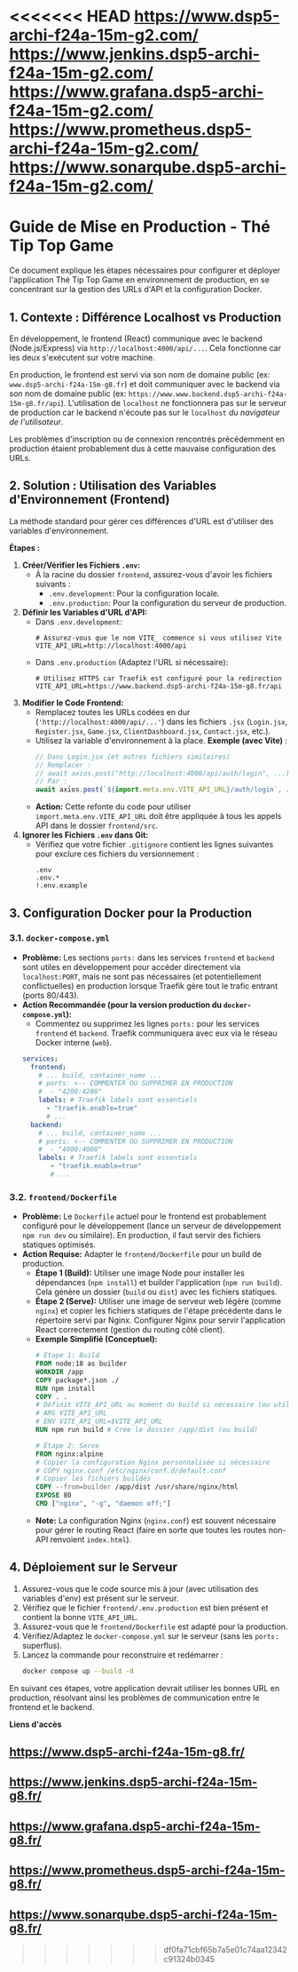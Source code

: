 <<<<<<< HEAD
https://www.dsp5-archi-f24a-15m-g2.com/
https://www.jenkins.dsp5-archi-f24a-15m-g2.com/
https://www.grafana.dsp5-archi-f24a-15m-g2.com/
https://www.prometheus.dsp5-archi-f24a-15m-g2.com/
https://www.sonarqube.dsp5-archi-f24a-15m-g2.com/
=======
# Guide de Mise en Production - Thé Tip Top Game

Ce document explique les étapes nécessaires pour configurer et déployer l'application Thé Tip Top Game en environnement de production, en se concentrant sur la gestion des URLs d'API et la configuration Docker.

## 1. Contexte : Différence Localhost vs Production

En développement, le frontend (React) communique avec le backend (Node.js/Express) via `http://localhost:4000/api/...`. Cela fonctionne car les deux s'exécutent sur votre machine.

En production, le frontend est servi via son nom de domaine public (ex: `www.dsp5-archi-f24a-15m-g8.fr`) et doit communiquer avec le backend via *son* nom de domaine public (ex: `https://www.www.backend.dsp5-archi-f24a-15m-g8.fr/api`). L'utilisation de `localhost` ne fonctionnera pas sur le serveur de production car le backend n'écoute pas sur le `localhost` *du navigateur de l'utilisateur*.

Les problèmes d'inscription ou de connexion rencontrés précédemment en production étaient probablement dus à cette mauvaise configuration des URLs.

## 2. Solution : Utilisation des Variables d'Environnement (Frontend)

La méthode standard pour gérer ces différences d'URL est d'utiliser des variables d'environnement.

**Étapes :**

1.  **Créer/Vérifier les Fichiers `.env`:**
    *   À la racine du dossier `frontend`, assurez-vous d'avoir les fichiers suivants :
        *   `.env.development`: Pour la configuration locale.
        *   `.env.production`: Pour la configuration du serveur de production.
2.  **Définir les Variables d'URL d'API:**
    *   Dans `.env.development`:
        ```env
        # Assurez-vous que le nom VITE_ commence si vous utilisez Vite
        VITE_API_URL=http://localhost:4000/api
        ```
    *   Dans `.env.production` (Adaptez l'URL si nécessaire):
        ```env
        # Utilisez HTTPS car Traefik est configuré pour la redirection
        VITE_API_URL=https://www.backend.dsp5-archi-f24a-15m-g8.fr/api
        ```
3.  **Modifier le Code Frontend:**
    *   Remplacez toutes les URLs codées en dur (`'http://localhost:4000/api/...'`) dans les fichiers `.jsx` (`Login.jsx`, `Register.jsx`, `Game.jsx`, `ClientDashboard.jsx`, `Contact.jsx`, etc.).
    *   Utilisez la variable d'environnement à la place. **Exemple (avec Vite)** :
        ```javascript
        // Dans Login.jsx (et autres fichiers similaires)
        // Remplacer :
        // await axios.post("http://localhost:4000/api/auth/login", ...);
        // Par :
        await axios.post(`${import.meta.env.VITE_API_URL}/auth/login`, ...);
        ```
    *   **Action:** Cette refonte du code pour utiliser `import.meta.env.VITE_API_URL` doit être appliquée à tous les appels API dans le dossier `frontend/src`.
4.  **Ignorer les Fichiers `.env` dans Git:**
    *   Vérifiez que votre fichier `.gitignore` contient les lignes suivantes pour exclure ces fichiers du versionnement :
        ```
        .env
        .env.*
        !.env.example
        ```

## 3. Configuration Docker pour la Production

### 3.1. `docker-compose.yml`

*   **Problème:** Les sections `ports:` dans les services `frontend` et `backend` sont utiles en développement pour accéder directement via `localhost:PORT`, mais ne sont pas nécessaires (et potentiellement conflictuelles) en production lorsque Traefik gère tout le trafic entrant (ports 80/443).
*   **Action Recommandée (pour la version production du `docker-compose.yml`):**
    *   Commentez ou supprimez les lignes `ports:` pour les services `frontend` et `backend`. Traefik communiquera avec eux via le réseau Docker interne (`web`).
    ```yaml
    services:
      frontend:
        # ... build, container_name ...
        # ports: <-- COMMENTER OU SUPPRIMER EN PRODUCTION
        #  - "4200:4200"
        labels: # Traefik labels sont essentiels
          - "traefik.enable=true"
          # ...
      backend:
        # ... build, container_name ...
        # ports: <-- COMMENTER OU SUPPRIMER EN PRODUCTION
        #  - "4000:4000"
        labels: # Traefik labels sont essentiels
           - "traefik.enable=true"
           # ...
    ```

### 3.2. `frontend/Dockerfile`

*   **Problème:** Le `Dockerfile` actuel pour le frontend est probablement configuré pour le développement (lance un serveur de développement `npm run dev` ou similaire). En production, il faut servir des fichiers statiques optimisés.
*   **Action Requise:** Adapter le `frontend/Dockerfile` pour un build de production.
    *   **Étape 1 (Build):** Utiliser une image Node pour installer les dépendances (`npm install`) et builder l'application (`npm run build`). Cela génère un dossier (`build` ou `dist`) avec les fichiers statiques.
    *   **Étape 2 (Serve):** Utiliser une image de serveur web légère (comme `nginx`) et copier les fichiers statiques de l'étape précédente dans le répertoire servi par Nginx. Configurer Nginx pour servir l'application React correctement (gestion du routing côté client).
    *   **Exemple Simplifié (Conceptuel):**
        ```dockerfile
        # Étape 1: Build
        FROM node:18 as builder
        WORKDIR /app
        COPY package*.json ./
        RUN npm install
        COPY . .
        # Définit VITE_API_URL au moment du build si nécessaire (ou utiliser args)
        # ARG VITE_API_URL
        # ENV VITE_API_URL=$VITE_API_URL
        RUN npm run build # Crée le dossier /app/dist (ou build)

        # Étape 2: Serve
        FROM nginx:alpine
        # Copier la configuration Nginx personnalisée si nécessaire
        # COPY nginx.conf /etc/nginx/conf.d/default.conf
        # Copier les fichiers buildés
        COPY --from=builder /app/dist /usr/share/nginx/html
        EXPOSE 80
        CMD ["nginx", "-g", "daemon off;"]
        ```
    *   **Note:** La configuration Nginx (`nginx.conf`) est souvent nécessaire pour gérer le routing React (faire en sorte que toutes les routes non-API renvoient `index.html`).

## 4. Déploiement sur le Serveur

1.  Assurez-vous que le code source mis à jour (avec utilisation des variables d'env) est présent sur le serveur.
2.  Vérifiez que le fichier `frontend/.env.production` est bien présent et contient la bonne `VITE_API_URL`.
3.  Assurez-vous que le `frontend/Dockerfile` est adapté pour la production.
4.  Vérifiez/Adaptez le `docker-compose.yml` sur le serveur (sans les `ports:` superflus).
5.  Lancez la commande pour reconstruire et redémarrer :
    ```bash
    docker compose up --build -d
    ```

En suivant ces étapes, votre application devrait utiliser les bonnes URL en production, résolvant ainsi les problèmes de communication entre le frontend et le backend.

**Liens d'accès**
## https://www.dsp5-archi-f24a-15m-g8.fr/
## https://www.jenkins.dsp5-archi-f24a-15m-g8.fr/
## https://www.grafana.dsp5-archi-f24a-15m-g8.fr/
## https://www.prometheus.dsp5-archi-f24a-15m-g8.fr/
## https://www.sonarqube.dsp5-archi-f24a-15m-g8.fr/
>>>>>>> df0fa71cbf65b7a5e01c74aa12342c91324b0345

